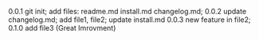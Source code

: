 0.0.1 git init; add files: readme.md install.md changelog.md;
0.0.2 update changelog.md; add file1, file2; update install.md
0.0.3 new feature in file2;
0.1.0 add file3 (Great Imrovment)
